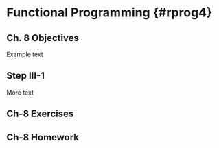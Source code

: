 # Functional Programming {#rprog4}




## Ch. 8 Objectives

Example text  

## Step III-1

More text

## Ch-8 Exercises

## Ch-8 Homework
